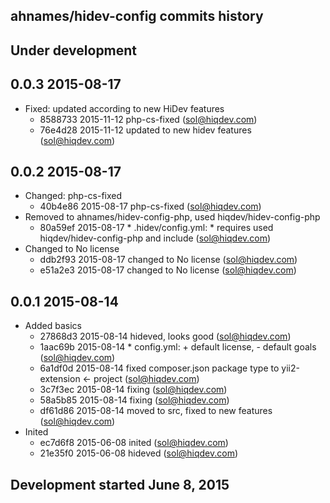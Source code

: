 ahnames/hidev-config commits history
------------------------------------

## Under development


## 0.0.3 2015-08-17

- Fixed: updated according to new HiDev features
    - 8588733 2015-11-12 php-cs-fixed (sol@hiqdev.com)
    - 76e4d28 2015-11-12 updated to new hidev features (sol@hiqdev.com)

## 0.0.2 2015-08-17

- Changed: php-cs-fixed
    - 40b4e86 2015-08-17 php-cs-fixed (sol@hiqdev.com)
- Removed to ahnames/hidev-config-php, used hiqdev/hidev-config-php
    - 80a59ef 2015-08-17 * .hidev/config.yml: * requires used hiqdev/hidev-config-php and include (sol@hiqdev.com)
- Changed to No license
    - ddb2f93 2015-08-17 changed to No license (sol@hiqdev.com)
    - e51a2e3 2015-08-17 changed to No license (sol@hiqdev.com)

## 0.0.1 2015-08-14

- Added basics
    - 27868d3 2015-08-14 hideved, looks good (sol@hiqdev.com)
    - 1aac69b 2015-08-14 * config.yml: + default license, - default goals (sol@hiqdev.com)
    - 6a1df0d 2015-08-14 fixed composer.json package type to yii2-extension <- project (sol@hiqdev.com)
    - 3c7f3ec 2015-08-14 fixing (sol@hiqdev.com)
    - 58a5b85 2015-08-14 fixing (sol@hiqdev.com)
    - df61d86 2015-08-14 moved to src, fixed to new features (sol@hiqdev.com)
- Inited
    - ec7d6f8 2015-06-08 inited (sol@hiqdev.com)
    - 21e35f0 2015-06-08 hideved (sol@hiqdev.com)

## Development started June 8, 2015

